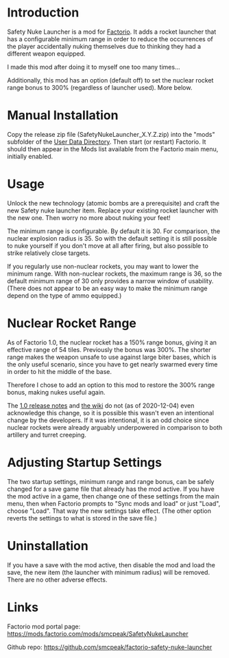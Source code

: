 Introduction
============
Safety Nuke Launcher is a mod for [Factorio](https://wiki.factorio.com/).  It adds
a rocket launcher that has a configurable minimum range in order to reduce
the occurrences of the player accidentally nuking themselves due to thinking
they had a different weapon equipped.

I made this mod after doing it to myself one too many times...

Additionally, this mod has an option (default off) to set the nuclear
rocket range bonus to 300% (regardless of launcher used).  More below.

Manual Installation
===================
Copy the release zip file (SafetyNukeLauncher_X.Y.Z.zip) into the "mods" subfolder
of the [User Data Directory](https://wiki.factorio.com/Application_directory#User_Data_directory).
Then start (or restart) Factorio.  It should then appear in the Mods
list available from the Factorio main menu, initially enabled.

Usage
=====
Unlock the new technology (atomic bombs are a prerequisite) and craft the
new Safety nuke launcher item.  Replace your existing rocket launcher with
the new one.  Then worry no more about nuking your feet!

The minimum range is configurable.  By default it is 30.  For comparison,
the nuclear explosion radius is 35.  So with the default setting it is
still possible to nuke yourself if you don't move at all after firing, but
also possible to strike relatively close targets.

If you regularly use non-nuclear rockets, you may want to lower the
minimum range.  With non-nuclear rockets, the maximum range is 36, so the
default minimum range of 30 only provides a narrow window of usability.
(There does not appear to be an easy way to make the minimum range depend
on the type of ammo equipped.)

Nuclear Rocket Range
====================
As of Factorio 1.0, the nuclear rocket has a 150% range bonus, giving it
an effective range of 54 tiles.  Previously the bonus was 300%.  The
shorter range makes the weapon unsafe to use against large biter bases,
which is the only useful scenario, since you have to get nearly swarmed
every time in order to hit the middle of the base.

Therefore I chose to add an option to this mod to restore the 300%
range bonus, making nukes useful again.

The
[1.0 release notes](https://wiki.factorio.com/Version_history/1.0.0) and
[the wiki](https://wiki.factorio.com/Atomic_bomb) do not (as of 2020-12-04)
even acknowledge this change, so it is possible this wasn't even an
intentional change by the developers.  If it was intentional, it is an
odd choice since nuclear rockets were already arguably underpowered in
comparison to both artillery and turret creeping.

Adjusting Startup Settings
==========================
The two startup settings, minimum range and range bonus, can be safely
changed for a save game file that already has the mod active.  If you
have the mod active in a game, then change one of these settings from
the main menu, then when Factorio prompts to "Sync mods and load" or
just "Load", choose "Load".  That way the new settings take effect.
(The other option reverts the settings to what is stored in the save
file.)

Uninstallation
==============
If you have a save with the mod active, then disable the mod and load
the save, the new item (the launcher with minimum radius) will be
removed.  There are no other adverse effects.

Links
=====
Factorio mod portal page: https://mods.factorio.com/mods/smcpeak/SafetyNukeLauncher

Github repo: https://github.com/smcpeak/factorio-safety-nuke-launcher
